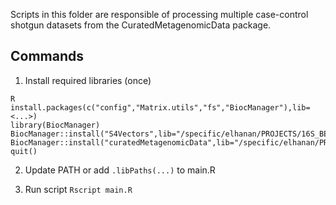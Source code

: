 Scripts in this folder are responsible of processing multiple case-control shotgun datasets from the CuratedMetagenomicData package.

## Commands

1. Install required libraries (once)
```
R
install.packages(c("config","Matrix.utils","fs","BiocManager"),lib=<...>) 
library(BiocManager)
BiocManager::install("S4Vectors",lib="/specific/elhanan/PROJECTS/16S_BETTER_PREDS_IS/R4_env")
BiocManager::install("curatedMetagenomicData",lib="/specific/elhanan/PROJECTS/16S_BETTER_PREDS_IS/R4_env")
quit()
```

2. Update PATH or add `.libPaths(...)` to main.R

3. Run script
`Rscript main.R`
